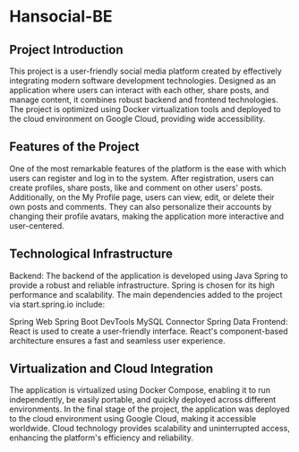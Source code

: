 ﻿# Hansocial-BE

## Project Introduction
This project is a user-friendly social media platform created by effectively integrating modern software development technologies. Designed as an application where users can interact with each other, share posts, and manage content, it combines robust backend and frontend technologies. The project is optimized using Docker virtualization tools and deployed to the cloud environment on Google Cloud, providing wide accessibility.

## Features of the Project
One of the most remarkable features of the platform is the ease with which users can register and log in to the system. After registration, users can create profiles, share posts, like and comment on other users' posts. Additionally, on the My Profile page, users can view, edit, or delete their own posts and comments. They can also personalize their accounts by changing their profile avatars, making the application more interactive and user-centered.

## Technological Infrastructure
Backend:
The backend of the application is developed using Java Spring to provide a robust and reliable infrastructure. Spring is chosen for its high performance and scalability. The main dependencies added to the project via start.spring.io include:

Spring Web
Spring Boot DevTools
MySQL Connector
Spring Data
Frontend:
React is used to create a user-friendly interface. React's component-based architecture ensures a fast and seamless user experience.

##  Virtualization and Cloud Integration
The application is virtualized using Docker Compose, enabling it to run independently, be easily portable, and quickly deployed across different environments. In the final stage of the project, the application was deployed to the cloud environment using Google Cloud, making it accessible worldwide. Cloud technology provides scalability and uninterrupted access, enhancing the platform's efficiency and reliability.







